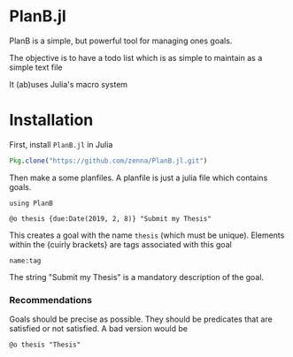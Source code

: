 # PlanB.jl

PlanB is a simple, but powerful tool for managing ones goals.

The objective is to have a todo list which is as simple to maintain as a simple
text file

It (ab)uses Julia's macro system

# Installation

First, install `PlanB.jl` in Julia

```julia
Pkg.clone("https://github.com/zenna/PlanB.jl.git")
```

Then make a some planfiles.  A planfile is just a julia file which contains goals.

```
using PlanB

@o thesis {due:Date(2019, 2, 8)} "Submit my Thesis"
```
This creates a goal with the name `thesis` (which must be unique).
Elements within the {cuirly brackets} are tags associated with this goal

`name:tag`

The string "Submit my Thesis" is a mandatory description of the goal.

### Recommendations
Goals should be precise as possible.  They should be predicates that are satisfied or not satisfied.
A bad version would be

```
@o thesis "Thesis"
```
